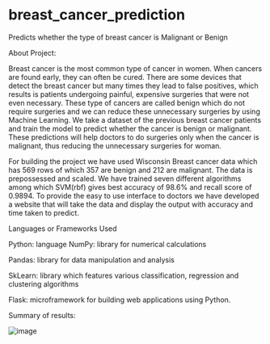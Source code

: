 # breast_cancer_prediction
Predicts whether the type of breast cancer is Malignant or Benign

About Project:

Breast cancer is the most common type of cancer in women. When cancers are found early, they can often be cured. There are some devices that detect the breast cancer but many times they lead to false positives, which results is patients undergoing painful, expensive surgeries that were not even necessary. These type of cancers are called benign which do not require surgeries and we can reduce these unnecessary surgeries by using Machine Learning. We take a dataset of the previous breast cancer patients and train the model to predict whether the cancer is benign or malignant. These predictions will help doctors to do surgeries only when the cancer is malignant, thus reducing the unnecessary surgeries for woman.

For building the project we have used Wisconsin Breast cancer data which has 569 rows of which 357 are benign and 212 are malignant. The data is prepossessed and scaled. We have trained seven different algorithms among which SVM(rbf) gives best accuracy of 98.6% and recall score of 0.9894. To provide the easy to use interface to doctors we have developed a website that will take the data and display the output with accuracy and time taken to predict.


Languages or Frameworks Used

Python: language
NumPy: library for numerical calculations

Pandas: library for data manipulation and analysis

SkLearn: library which features various classification, regression and clustering algorithms

Flask: microframework for building web applications using Python.

Summary of results:


![image](https://user-images.githubusercontent.com/107847530/195638562-21730760-a479-4ff6-98e1-ed22f5ba1bbb.png)
